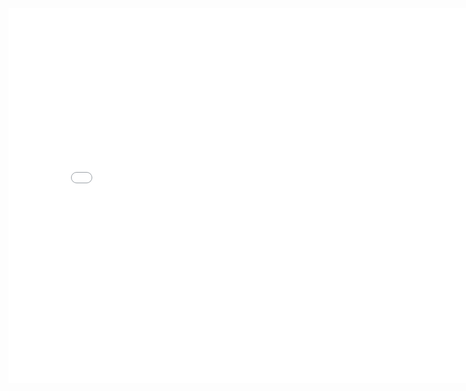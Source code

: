 

<iframe width="800" height="600" src="(https://app.powerbigov.us/view?r=eyJrIjoiZjdlNTUzMzktN2ZmOC00YmI3LWJjN2UtYmY3NmYyMzdlZDQwIiwidCI6IjhjMDllNTY5LTUxYzUtNGRlZS1hYmIyLThiOTljMzJhNDM5NiJ9" frameborder="0" allowFullScreen="true"></iframe>






